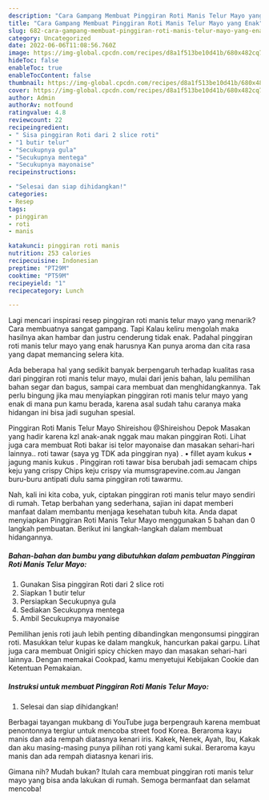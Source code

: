 ```yaml
---
description: "Cara Gampang Membuat Pinggiran Roti Manis Telur Mayo yang Enak"
title: "Cara Gampang Membuat Pinggiran Roti Manis Telur Mayo yang Enak"
slug: 682-cara-gampang-membuat-pinggiran-roti-manis-telur-mayo-yang-enak
category: Uncategorized
date: 2022-06-06T11:08:56.760Z
image: https://img-global.cpcdn.com/recipes/d8a1f513be10d41b/680x482cq70/pinggiran-roti-manis-telur-mayo-foto-resep-utama.jpg
hideToc: false
enableToc: true
enableTocContent: false
thumbnail: https://img-global.cpcdn.com/recipes/d8a1f513be10d41b/680x482cq70/pinggiran-roti-manis-telur-mayo-foto-resep-utama.jpg
cover: https://img-global.cpcdn.com/recipes/d8a1f513be10d41b/680x482cq70/pinggiran-roti-manis-telur-mayo-foto-resep-utama.jpg
author: Admin
authorAv: notfound
ratingvalue: 4.8
reviewcount: 22
recipeingredient:
- " Sisa pinggiran Roti dari 2 slice roti"
- "1 butir telur"
- "Secukupnya gula"
- "Secukupnya mentega"
- "Secukupnya mayonaise"
recipeinstructions:

- "Selesai dan siap dihidangkan!"
categories:
- Resep
tags:
- pinggiran
- roti
- manis

katakunci: pinggiran roti manis 
nutrition: 253 calories
recipecuisine: Indonesian
preptime: "PT29M"
cooktime: "PT59M"
recipeyield: "1"
recipecategory: Lunch

---
```



Lagi mencari inspirasi resep pinggiran roti manis telur mayo yang menarik? Cara membuatnya sangat gampang. Tapi Kalau keliru mengolah maka hasilnya akan hambar dan justru cenderung tidak enak. Padahal pinggiran roti manis telur mayo yang enak harusnya Kan punya aroma dan cita rasa yang dapat memancing selera kita.


Ada beberapa hal yang sedikit banyak berpengaruh terhadap kualitas rasa dari pinggiran roti manis telur mayo, mulai dari jenis bahan, lalu pemilihan bahan segar dan bagus, sampai cara membuat dan menghidangkannya. Tak perlu bingung jika mau menyiapkan pinggiran roti manis telur mayo yang enak di mana pun kamu berada, karena asal sudah tahu caranya maka hidangan ini bisa jadi suguhan spesial.

Pinggiran Roti Manis Telur Mayo Shireishou @Shireishou Depok Masakan yang hadir karena kzl anak-anak nggak mau makan pinggiran Roti. Lihat juga cara membuat Roti bakar isi telor mayonaise dan masakan sehari-hari lainnya.. roti tawar (saya yg TDK ada pinggiran nya) . • fillet ayam kukus • jagung manis kukus . Pinggiran roti tawar bisa berubah jadi semacam chips keju yang crispy Chips keju crispy via mumsgrapevine.com.au Jangan buru-buru antipati dulu sama pinggiran roti tawarmu.


Nah, kali ini kita coba, yuk, ciptakan pinggiran roti manis telur mayo sendiri di rumah. Tetap berbahan yang sederhana, sajian ini dapat memberi manfaat dalam membantu menjaga kesehatan tubuh kita. Anda dapat menyiapkan Pinggiran Roti Manis Telur Mayo menggunakan 5 bahan dan 0 langkah pembuatan. Berikut ini langkah-langkah dalam membuat hidangannya.

<!--inarticleads1-->

##### Bahan-bahan dan bumbu yang dibutuhkan dalam pembuatan Pinggiran Roti Manis Telur Mayo:

1. Gunakan  Sisa pinggiran Roti dari 2 slice roti
1. Siapkan 1 butir telur
1. Persiapkan Secukupnya gula
1. Sediakan Secukupnya mentega
1. Ambil Secukupnya mayonaise


Pemilihan jenis roti jauh lebih penting dibandingkan mengonsumsi pinggiran roti. Masukkan telur kupas ke dalam mangkuk, hancurkan pakai garpu. Lihat juga cara membuat Onigiri spicy chicken mayo dan masakan sehari-hari lainnya. Dengan memakai Cookpad, kamu menyetujui Kebijakan Cookie dan Ketentuan Pemakaian. 

<!--inarticleads2-->

##### Instruksi untuk membuat Pinggiran Roti Manis Telur Mayo:


1. Selesai dan siap dihidangkan!

Berbagai tayangan mukbang di YouTube juga berpengrauh karena membuat penontonnya tergiur untuk mencoba street food Korea. Beraroma kayu manis dan ada rempah diatasnya kenari iris. Kakek, Nenek, Ayah, Ibu, Kakak dan aku masing-masing punya pilihan roti yang kami sukai. Beraroma kayu manis dan ada rempah diatasnya kenari iris. 

Gimana nih? Mudah bukan? Itulah cara membuat pinggiran roti manis telur mayo yang bisa anda lakukan di rumah. Semoga bermanfaat dan selamat mencoba!
